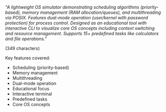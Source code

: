 
*"A lightweight OS simulator demonstrating scheduling algorithms (priority-based), memory management (RAM allocation/queues), and multithreading via POSIX. Features dual-mode operation (user/kernel with password protection) for process control. Designed as an educational tool with interactive CLI to visualize core OS concepts including context switching and resource management. Supports 15+ predefined tasks like calculators and file operations."*  

(349 characters)  

Key features covered:  
- Scheduling (priority-based)  
- Memory management  
- Multithreading  
- Dual-mode operation  
- Educational focus  
- Interactive terminal  
- Predefined tasks  
- Core OS concepts
